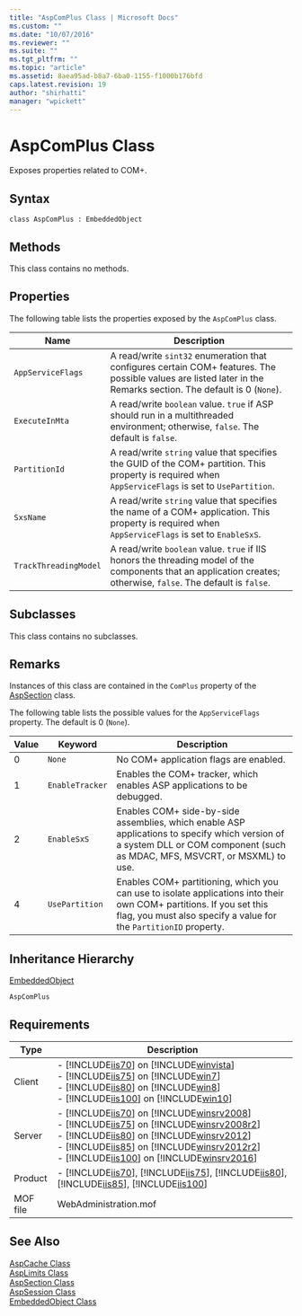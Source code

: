 ```yaml
---
title: "AspComPlus Class | Microsoft Docs"
ms.custom: ""
ms.date: "10/07/2016"
ms.reviewer: ""
ms.suite: ""
ms.tgt_pltfrm: ""
ms.topic: "article"
ms.assetid: 8aea95ad-b8a7-6ba0-1155-f1000b176bfd
caps.latest.revision: 19
author: "shirhatti"
manager: "wpickett"
---
```

# AspComPlus Class
Exposes properties related to COM+.  
  
## Syntax  
  
```vbs  
class AspComPlus : EmbeddedObject  
```  
  
## Methods  
 This class contains no methods.  
  
## Properties  
 The following table lists the properties exposed by the `AspComPlus` class.  
  
|Name|Description|  
|----------|-----------------|  
|`AppServiceFlags`|A read/write `sint32` enumeration that configures certain COM+ features. The possible values are listed later in the Remarks section. The default is 0 (`None`).|  
|`ExecuteInMta`|A read/write `boolean` value. `true` if ASP should run in a multithreaded environment; otherwise, `false`. The default is `false`.|  
|`PartitionId`|A read/write `string` value that specifies the GUID of the COM+ partition. This property is required when `AppServiceFlags` is set to `UsePartition`.|  
|`SxsName`|A read/write `string` value that specifies the name of a COM+ application. This property is required when `AppServiceFlags` is set to `EnableSxS`.|  
|`TrackThreadingModel`|A read/write `boolean` value. `true` if IIS honors the threading model of the components that an application creates; otherwise, `false`. The default is `false`.|  
  
## Subclasses  
 This class contains no subclasses.  
  
## Remarks  
 Instances of this class are contained in the `ComPlus` property of the [AspSection](../../reference/admin/aspsection-class1.md) class.  
  
 The following table lists the possible values for the `AppServiceFlags` property. The default is 0 (`None`).  
  
|Value|Keyword|Description|  
|-----------|-------------|-----------------|  
|0|`None`|No COM+ application flags are enabled.|  
|1|`EnableTracker`|Enables the COM+ tracker, which enables ASP applications to be debugged.|  
|2|`EnableSxS`|Enables COM+ side-by-side assemblies, which enable ASP applications to specify which version of a system DLL or COM component (such as MDAC, MFS, MSVCRT, or MSXML) to use.|  
|4|`UsePartition`|Enables COM+ partitioning, which you can use to isolate applications into their own COM+ partitions. If you set this flag, you must also specify a value for the `PartitionID` property.|  
  
## Inheritance Hierarchy  
 [EmbeddedObject](../../reference/admin/embeddedobject-class1.md)  
  
 `AspComPlus`  
  
## Requirements  
  
|Type|Description|  
|----------|-----------------|  
|Client|-   [!INCLUDE[iis70](../../reference/admin/includes/iis70-md.md)] on [!INCLUDE[winvista](../../reference/admin/includes/winvista-md.md)]<br />-   [!INCLUDE[iis75](../../reference/admin/includes/iis75-md.md)] on [!INCLUDE[win7](../../reference/admin/includes/win7-md.md)]<br />-   [!INCLUDE[iis80](../../reference/admin/includes/iis80-md.md)] on [!INCLUDE[win8](../../reference/admin/includes/win8-md.md)]<br />-   [!INCLUDE[iis100](../../reference/admin/includes/iis100-md.md)] on [!INCLUDE[win10](../../reference/admin/includes/win10-md.md)]|  
|Server|-   [!INCLUDE[iis70](../../reference/admin/includes/iis70-md.md)] on [!INCLUDE[winsrv2008](../../reference/admin/includes/winsrv2008-md.md)]<br />-   [!INCLUDE[iis75](../../reference/admin/includes/iis75-md.md)] on [!INCLUDE[winsrv2008r2](../../reference/admin/includes/winsrv2008r2-md.md)]<br />-   [!INCLUDE[iis80](../../reference/admin/includes/iis80-md.md)] on [!INCLUDE[winsrv2012](../../reference/admin/includes/winsrv2012-md.md)]<br />-   [!INCLUDE[iis85](../../reference/admin/includes/iis85-md.md)] on [!INCLUDE[winsrv2012r2](../../reference/admin/includes/winsrv2012r2-md.md)]<br />-   [!INCLUDE[iis100](../../reference/admin/includes/iis100-md.md)] on [!INCLUDE[winsrv2016](../../reference/admin/includes/winsrv2016-md.md)]|  
|Product|-   [!INCLUDE[iis70](../../reference/admin/includes/iis70-md.md)], [!INCLUDE[iis75](../../reference/admin/includes/iis75-md.md)], [!INCLUDE[iis80](../../reference/admin/includes/iis80-md.md)], [!INCLUDE[iis85](../../reference/admin/includes/iis85-md.md)], [!INCLUDE[iis100](../../reference/admin/includes/iis100-md.md)]|  
|MOF file|WebAdministration.mof|  
  
## See Also  
 [AspCache Class](../../reference/admin/aspcache-class.md)   
 [AspLimits Class](../../reference/admin/asplimits-class.md)   
 [AspSection Class](../../reference/admin/aspsection-class1.md)   
 [AspSession Class](../../reference/admin/aspsession-class.md)   
 [EmbeddedObject Class](../../reference/admin/embeddedobject-class1.md)